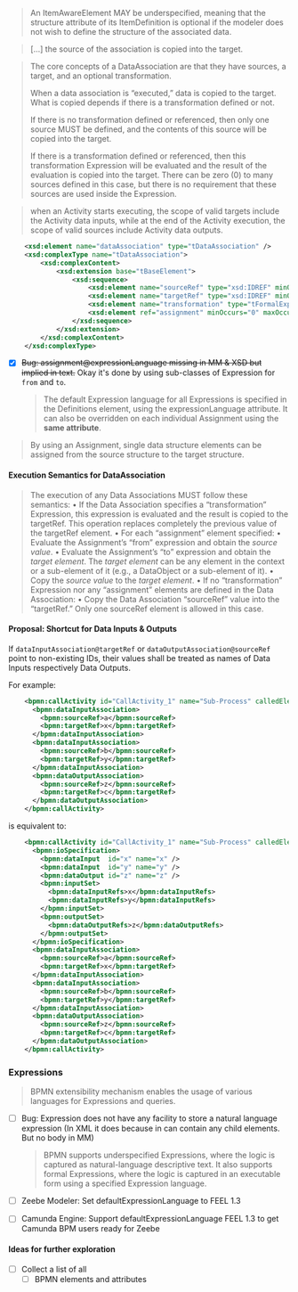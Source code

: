 > An ItemAwareElement MAY be underspecified, meaning that the structure attribute of its ItemDefinition is optional if the modeler does not wish to define the structure of the associated data.

> [...] the source of the association is copied into the target.

> The core concepts of a DataAssociation are that they have sources, a target, and an optional transformation.
>
> When a data association is “executed,” data is copied to the target. What is copied depends if there is a transformation defined or not.
>
> If there is no transformation defined or referenced, then only one source MUST be defined, and the contents of this source will be copied into the target.
>
> If there is a transformation defined or referenced, then this transformation Expression will be evaluated and the result of the evaluation is copied into the target. There can be zero (0) to many sources defined in this case, but there is no requirement that these sources are used inside the Expression.

> when an Activity starts executing, the scope of valid targets include the Activity data inputs, while at the end of the Activity execution, the scope of valid sources include Activity data outputs.

```xml
	<xsd:element name="dataAssociation" type="tDataAssociation" />
	<xsd:complexType name="tDataAssociation">
		<xsd:complexContent>
			<xsd:extension base="tBaseElement">
				<xsd:sequence>
					<xsd:element name="sourceRef" type="xsd:IDREF" minOccurs="0" maxOccurs="unbounded"/>
					<xsd:element name="targetRef" type="xsd:IDREF" minOccurs="1" maxOccurs="1"/>
					<xsd:element name="transformation" type="tFormalExpression" minOccurs="0" maxOccurs="1"/>
					<xsd:element ref="assignment" minOccurs="0" maxOccurs="unbounded"/>
				</xsd:sequence>
			</xsd:extension>
		</xsd:complexContent>
	</xsd:complexType>
```

- [x] ~~Bug: assignment@expressionLanguage missing in MM & XSD but implied in text.~~ Okay it's done by using sub-classes of Expression for `from` and `to`.

  > The default Expression language for all Expressions is specified in the Definitions element, using the expressionLanguage attribute. It can also be overridden on each individual Assignment using the **same attribute**.

> By using an Assignment, single data structure elements can be assigned from the source structure to the target structure.

#### Execution Semantics for DataAssociation

> The execution of any Data Associations MUST follow these semantics:
> • If the Data Association specifies a “transformation” Expression, this expression is evaluated and the result is copied
> to the targetRef. This operation replaces completely the previous value of the targetRef element.
> • For each “assignment” element specified:
> 	• Evaluate the Assignment’s “from” expression and obtain the *source value*.
> 	• Evaluate the Assignment’s “to” expression and obtain the *target element*. The *target element* can be any element in the context or a sub-element of it (e.g., a DataObject or a sub-element of it).
> 	• Copy the *source value* to the *target element*.
> • If no “transformation” Expression nor any “assignment” elements are defined in the Data Association:
> 	• Copy the Data Association “sourceRef” value into the “targetRef.” Only one sourceRef element is allowed in this case.

#### Proposal: Shortcut for Data Inputs & Outputs

If `dataInputAssociation@targetRef` or `dataOutputAssociation@sourceRef` point to non-existing IDs, their values shall be treated as names of Data Inputs respectively Data Outputs.

For example:

```xml
    <bpmn:callActivity id="CallActivity_1" name="Sub-Process" calledElement="MySubProcess">
      <bpmn:dataInputAssociation>
        <bpmn:sourceRef>a</bpmn:sourceRef>
        <bpmn:targetRef>x</bpmn:targetRef>
      </bpmn:dataInputAssociation>
      <bpmn:dataInputAssociation>
        <bpmn:sourceRef>b</bpmn:sourceRef>
        <bpmn:targetRef>y</bpmn:targetRef>
      </bpmn:dataInputAssociation>
      <bpmn:dataOutputAssociation>
        <bpmn:sourceRef>z</bpmn:sourceRef>
        <bpmn:targetRef>c</bpmn:targetRef>
      </bpmn:dataOutputAssociation>
    </bpmn:callActivity>
```

is equivalent to:

```xml
    <bpmn:callActivity id="CallActivity_1" name="Sub-Process" calledElement="MySubProcess">
      <bpmn:ioSpecification>
        <bpmn:dataInput  id="x" name="x" />
        <bpmn:dataInput  id="y" name="y" />
        <bpmn:dataOutput id="z" name="z" />
        <bpmn:inputSet>
          <bpmn:dataInputRefs>x</bpmn:dataInputRefs>
          <bpmn:dataInputRefs>y</bpmn:dataInputRefs>
        </bpmn:inputSet>
        <bpmn:outputSet>
          <bpmn:dataOutputRefs>z</bpmn:dataOutputRefs>
        </bpmn:outputSet>
      </bpmn:ioSpecification>
      <bpmn:dataInputAssociation>
        <bpmn:sourceRef>a</bpmn:sourceRef>
        <bpmn:targetRef>x</bpmn:targetRef>
      </bpmn:dataInputAssociation>
      <bpmn:dataInputAssociation>
        <bpmn:sourceRef>b</bpmn:sourceRef>
        <bpmn:targetRef>y</bpmn:targetRef>
      </bpmn:dataInputAssociation>
      <bpmn:dataOutputAssociation>
        <bpmn:sourceRef>z</bpmn:sourceRef>
        <bpmn:targetRef>c</bpmn:targetRef>
      </bpmn:dataOutputAssociation>
    </bpmn:callActivity>

```



### Expressions

> BPMN extensibility mechanism enables the usage of various languages for Expressions and queries.

- [ ] Bug: Expression does not have any facility to store a natural language expression (In XML it does because in can contain any child elements. But no body in MM)

  > BPMN supports underspecified Expressions, where the logic is captured as natural-language descriptive text. It also supports formal Expressions, where the logic is captured in an executable form using a specified Expression language.

- [ ] Zeebe Modeler: Set defaultExpressionLanguage to FEEL 1.3
- [ ] Camunda Engine: Support defaultExpressionLanguage FEEL 1.3 to get Camunda BPM users ready for Zeebe

#### Ideas for further exploration

- [ ] Collect a list of all
  - [ ] BPMN elements and attributes